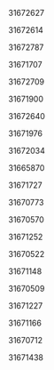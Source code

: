 31672627

31672614

31672787

31671707

31672709

31671900

31672640

31671976

31672034

31665870

31671727

31670773

31670570

31671252

31670522

31671148

31670509

31671227

31671166

31670712

31671438

